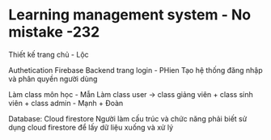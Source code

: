 # Learning management system - No mistake -232

Thiết kế trang chủ - Lộc

Authetication Firebase
Backend trang login - PHien
Tạo hệ thống đăng nhập và phân quyền người dùng

Làm class môn học - Mẫn
Làm class user -> class giảng viên + class sinh viên + class admin - Mạnh + Đoàn

Database: Cloud firestore
Người làm cấu trúc và chức năng phải biết sử dụng cloud firestore để lấy dữ liệu xuống và xử lý
